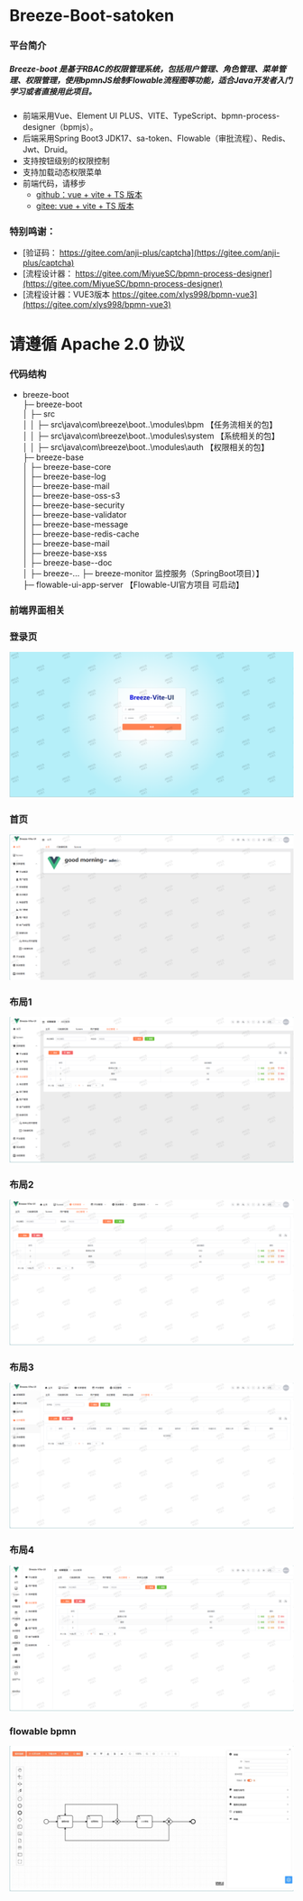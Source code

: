 # Breeze-Boot-satoken
### 平台简介

##### Breeze-boot 是基于RBAC的权限管理系统，包括用户管理、角色管理、菜单管理、权限管理，使用bpmnJS绘制Flowable流程图等功能，适合Java开发者入门学习或者直接用此项目。

- 前端采用Vue、Element UI PLUS、VITE、TypeScript、bpmn-process-designer（bpmjs）。
- 后端采用Spring Boot3 JDK17、sa-token、Flowable（审批流程）、Redis、Jwt、Druid。 
- 支持按钮级别的权限控制
- 支持加载动态权限菜单
- 前端代码，请移步
    - [github：vue + vite + TS 版本](https://github.com/Memory1998/breeze-vite-ui.git)
    - [gitee: vue + vite + TS 版本]( https://gitee.com/memoryGiter/breeze-vite-ui)

### 特别鸣谢：
- [验证码： https://gitee.com/anji-plus/captcha](https://gitee.com/anji-plus/captcha)
- [流程设计器： https://gitee.com/MiyueSC/bpmn-process-designer](https://gitee.com/MiyueSC/bpmn-process-designer)
- [流程设计器：VUE3版本 https://gitee.com/xlys998/bpmn-vue3](https://gitee.com/xlys998/bpmn-vue3)

# 请遵循 Apache 2.0 协议

### 代码结构

- breeze-boot \
  ├─ breeze-boot \
  │ ├─ src \
  │ │ ├─ src\java\com\breeze\boot\..\modules\bpm    【任务流相关的包】 \
  │ │ ├─ src\java\com\breeze\boot\..\modules\system 【系统相关的包】 \
  │ │ ├─ src\java\com\breeze\boot\..\modules\auth   【权限相关的包】 \
  ├─ breeze-base \
  │ ├─ breeze-base-core \
  │ ├─ breeze-base-log \
  │ ├─ breeze-base-mail \
  │ ├─ breeze-base-oss-s3 \
  │ ├─ breeze-base-security \
  │ ├─ breeze-base-validator \
  │ ├─ breeze-base-message\
  │ ├─ breeze-base-redis-cache\
  │ ├─ breeze-base-mail \
  │ ├─ breeze-base-xss  \
  │ ├─ breeze-base--doc  \
  │ ├─ breeze-...
  ├─ breeze-monitor                                  监控服务（SpringBoot项目）】 \
  ├─ flowable-ui-app-server                         【Flowable-UI官方项目 可启动】

### 前端界面相关

### 登录页
![login.png](doc/images/login.png)
### 首页
![home.png](doc/images/home.png)
### 布局1
![img_1.png](doc/images/img_1.png)
### 布局2
![img_2.png](doc/images/img_2.png)
### 布局3
![img_3.png](doc/images/img_3.png)
### 布局4
![img_4.png](doc/images/img_4.png)
### flowable bpmn
![flowable bpmn](doc/images/flowable.jpg)




